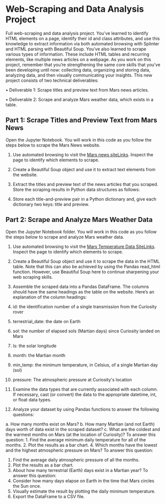 # Web-Scraping and Data Analysis Project

Full web-scraping and data analysis project. You’ve learned to identify HTML elements on a page, identify their id and class attributes, and use this knowledge to extract information via both automated browsing with Splinter and HTML parsing with Beautiful Soup. You’ve also learned to scrape various types of information. These include HTML tables and recurring elements, like multiple news articles on a webpage.
As you work on this project, remember that you’re strengthening the same core skills that you’ve been developing until now: collecting data, organizing and storing data, analyzing data, and then visually communicating your insights.
 This new project consists of two technical deliverables:
 
•	Deliverable 1: Scrape titles and preview text from Mars news articles.

•	Deliverable 2: Scrape and analyze Mars weather data, which exists in a table.

## Part 1: Scrape Titles and Preview Text from Mars News

Open the Jupyter Notebook. You will work in this code as you follow the steps below to scrape the Mars News website.
1.	Use automated browsing to visit the [Mars news siteLinks](https://github.com/user/repo/blob/branch/other_file.md). Inspect the page to identify which elements to scrape.
2.	Create a Beautiful Soup object and use it to extract text elements from the website.
3.	Extract the titles and preview text of the news articles that you scraped. Store the scraping results in Python data structures as follows:
   
   1. Store each title-and-preview pair in a Python dictionary and, give each dictionary two keys: title and preview.

## Part 2: Scrape and Analyze Mars Weather Data

Open the Jupyter Notebook folder. You will work in this code as you follow the steps below to scrape and analyze Mars weather data.
1.	Use automated browsing to visit the [Mars Temperature Data SiteLinks](https://github.com/user/repo/blob/branch/other_file.md). Inspect the page to identify which elements to scrape. 

2.	Create a Beautiful Soup object and use it to scrape the data in the HTML table. Note that this can also be achieved by using the Pandas read_html function. However, use Beautiful Soup here to continue sharpening your web scraping skills.
   
3.	Assemble the scraped data into a Pandas DataFrame. The columns should have the same headings as the table on the website. Here’s an explanation of the column headings:
   
 1.	id: the identification number of a single transmission from the Curiosity rover
    
 3.	terrestrial_date: the date on Earth
    
 4.	sol: the number of elapsed sols (Martian days) since Curiosity landed on Mars
    
 5.	ls: the solar longitude
    
 6.	month: the Martian month
     
 7.	min_temp: the minimum temperature, in Celsius, of a single Martian day (sol)
     
 8.	pressure: The atmospheric pressure at Curiosity's location
     
4.	Examine the data types that are currently associated with each column. If necessary, cast (or convert) the data to the appropriate datetime, int, or float data types.
5.	Analyze your dataset by using Pandas functions to answer the following questions:
   
  a.	How many months exist on Mars?
  b.	How many Martian (and not Earth) days worth of data exist in the scraped dataset?
  c.	What are the coldest and the warmest months on Mars (at the location of Curiosity)? To answer this question:
    1.	Find the average minimum daily temperature for all of the months.
    2.	Plot the results as a bar chart.
4.	Which months have the lowest and the highest atmospheric pressure on Mars? To answer this question:
  1.	Find the average daily atmospheric pressure of all the months.
  2.	Plot the results as a bar chart.
5.	About how many terrestrial (Earth) days exist in a Martian year? To answer this question:
  1.	Consider how many days elapse on Earth in the time that Mars circles the Sun once.
  2.	Visually estimate the result by plotting the daily minimum temperature.
6.	Export the DataFrame to a CSV file.


 

 

